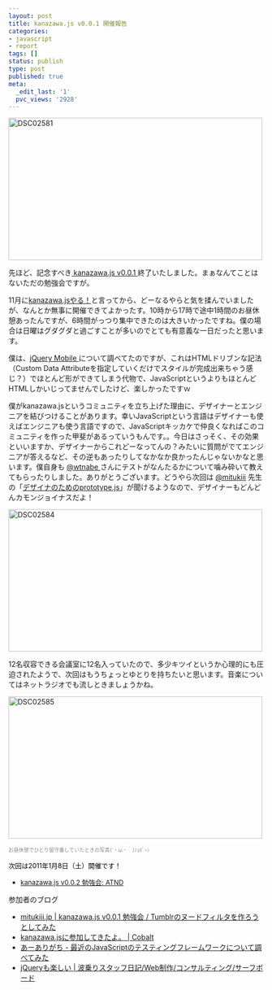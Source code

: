 ```yaml
---
layout: post
title: kanazawa.js v0.0.1 開催報告
categories:
- javascript
- report
tags: []
status: publish
type: post
published: true
meta:
  _edit_last: '1'
  pvc_views: '2928'
---
```

<a title="DSC02581 by t32k, on Flickr" href="http://www.flickr.com/photos/t32k/5234061816/"><img class="fig" src="http://farm6.static.flickr.com/5008/5234061816_f21554db49.jpg" alt="DSC02581" width="500" height="280" /></a>

先ほど、記念すべき<a href="http://atnd.org/events/9901"> kanazawa.js v0.0.1 </a>終了いたしました。まぁなんてことはないただの勉強会ですが。

11月に<a href="http://t32k.me/mol/2010/11/kanazawajs/">kanazawa.jsやる！</a>と言ってから、どーなるやらと気を揉んでいましたが、なんとか無事に開催できてよかったす。10時から17時で途中1時間のお昼休憩あったんですが、6時間がっつり集中できたのは大きいかったですね。僕の場合は日曜はグダグダと過ごすことが多いのでとても有意義な一日だったと思います。

<!--more-->

僕は、<a href="http://jquerymobile.com/">jQuery Mobile </a>について調べてたのですが、これはHTMLドリブンな記法（Custom Data Attributeを指定していくだけでスタイルが完成出来ちゃう感じ？）でほとんど形ができてしまう代物で、JavaScriptというよりもほとんどHTMLしかいじってませんでしたけど、楽しかったですｗ

僕がkanazawa.jsというコミュニティを立ち上げた理由に、デザイナーとエンジニアを結びつけることがあります。幸いJavaScriptという言語はデザイナーも使えばエンジニアも使う言語ですので、JavaScriptキッカケで仲良くなればこのコミュニティを作った甲斐があるっていうもんです。。今日はさっそく、その効果といいますか、デザイナーからこれどーなってんの？みたいに質問がでてエンジニアが答えるなど、その逆もあったりしてなかなか良かったんじゃないかなと思います。僕自身も <a href="http://twitter.com/#!/wtnabe">@wtnabe </a>さんにテストがなんたるかについて噛み砕いて教えてもらったりしました。ありがとうございます。どうやら次回は <a href="http://twitter.com/#!/mitukiii">@mitukiii</a> 先生の「<a href="http://twitter.com/#!/mitukiii/status/11330838939566080">デザイナのためのprototype.js</a>」が聞けるようなので、デザイナーもどんどんカモンジョイナスだよ！

<a title="DSC02584 by t32k, on Flickr" href="http://www.flickr.com/photos/t32k/5234062060/"><img class="fig" src="http://farm6.static.flickr.com/5044/5234062060_a8944d0c87.jpg" alt="DSC02584" width="500" height="280" /></a>

12名収容できる会議室に12名入っていたので、多少キツイというか心理的にも圧迫されたようで、次回はもうちょっとゆとりを持ちたいと思います。音楽についてはネットラジオでも流しときましょうかね。

<a title="DSC02585 by t32k, on Flickr" href="http://www.flickr.com/photos/t32k/5234062390/"><img class="fig" src="http://farm6.static.flickr.com/5041/5234062390_fe573a8fe2.jpg" alt="DSC02585" width="500" height="280" /></a><span style="font-size: x-small;"> </span>

<span style="font-size: x-small;"><span style="color: #888888;">お昼休憩でひとり留守番していたときの写真(´・ω・｀)ｼｮﾎﾞｰﾝ</span></span>

<span style="font-size: x-small;"><span style="color: #888888;"><span style="font-size: small;"><span style="color: #000000;">次回は2011年1月8日（土）開催です！</span></span></span></span>
<ul>
	<li><span style="font-size: small;"><a href="http://atnd.org/events/10724">kanazawa.js v0.0.2 勉強会: ATND </a></span></li>
</ul>
参加者のブログ
<ul>
	<li><a href="http://mitukiii.jp/2010/12/05/kanazawa-js-v0-0-1/">mitukiii.jp | kanazawa.js v0.0.1 勉強会 / Tumblrのヌードフィルタを作ろうとしてみた </a></li>
	<li><a href="http://blog.shirokuro331.net/?p=1085">kanazawa.jsに参加してきたよ。 | Cobalt </a></li>
	<li><a href="http://aligach.net/diary/20101205.html">あーありがち - 最近のJavaScriptのテスティングフレームワークについて調べてみた </a></li>
	<li><a href="http://blog.surfboard.co.jp/staff/archives/2010/12/jquery_1.php">jQueryも楽しい | 波乗りスタッフ日記/Web制作/コンサルティング/サーフボード </a></li>
</ul>
